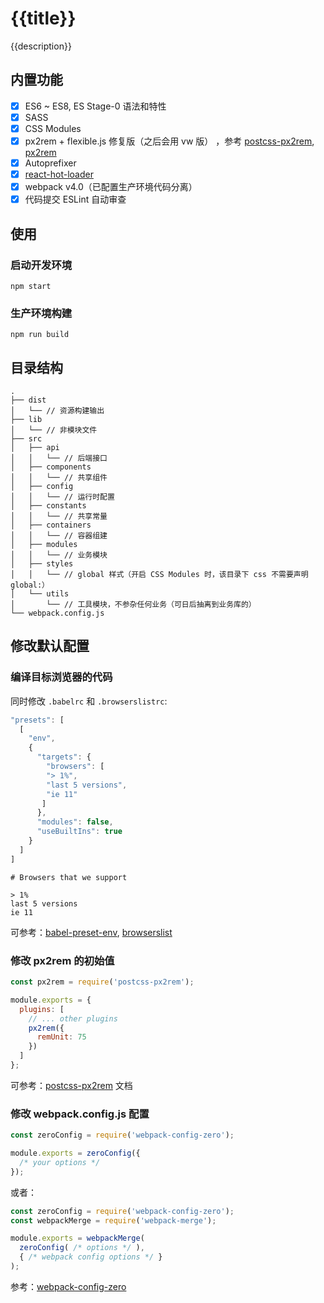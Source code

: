 # {{title}}

{{description}}

## 内置功能

* [x] ES6 ~ ES8, ES Stage-0 语法和特性
* [x] SASS
* [x] CSS Modules
* [x] px2rem + flexible.js 修复版（之后会用 vw 版） ，参考 [postcss-px2rem](https://www.npmjs.com/package/postcss-px2rem), [px2rem](https://www.npmjs.com/package/px2rem)
* [x] Autoprefixer
* [x] [react-hot-loader](https://www.npmjs.com/package/react-hot-loader)
* [x] webpack v4.0（已配置生产环境代码分离）
* [x] 代码提交 ESLint 自动审查

## 使用

### 启动开发环境

```shell
npm start
```

### 生产环境构建

```shell
npm run build
```

## 目录结构

```shell
.
├── dist
│   └── // 资源构建输出
├── lib
│   └── // 非模块文件
├── src
│   ├── api
│   │   └── // 后端接口
│   ├── components
│   │   └── // 共享组件
│   ├── config
│   │   └── // 运行时配置
│   ├── constants
│   │   └── // 共享常量
│   ├── containers
│   │   └── // 容器组建
│   ├── modules
│   │   └── // 业务模块
│   ├── styles
│   │   └── // global 样式（开启 CSS Modules 时，该目录下 css 不需要声明 global:）
│   └── utils
│       └── // 工具模块，不参杂任何业务（可日后抽离到业务库的）
└── webpack.config.js
```

## 修改默认配置

### 编译目标浏览器的代码

同时修改 `.babelrc` 和 `.browserslistrc`:

```js
"presets": [
  [
    "env",
    {
      "targets": {
        "browsers": [
        "> 1%",
        "last 5 versions",
        "ie 11"
       ]
      },
      "modules": false,
      "useBuiltIns": true
    }
  ]
]
```

```shell
# Browsers that we support

> 1%
last 5 versions
ie 11
```

可参考：[babel-preset-env](https://babeljs.io/docs/en/babel-preset-env), [browserslist](https://github.com/ai/browserslist)

### 修改 px2rem 的初始值

```js
const px2rem = require('postcss-px2rem');

module.exports = {
  plugins: [
    // ... other plugins
    px2rem({
      remUnit: 75
    })
  ]
};
```

可参考：[postcss-px2rem](https://www.npmjs.com/package/postcss-px2rem) 文档

### 修改 webpack.config.js 配置

```js
const zeroConfig = require('webpack-config-zero');

module.exports = zeroConfig({
  /* your options */
});
```

或者：

```js
const zeroConfig = require('webpack-config-zero');
const webpackMerge = require('webpack-merge');

module.exports = webpackMerge(
  zeroConfig( /* options */ ), 
  { /* webpack config options */ }
);
```

参考：[webpack-config-zero](https://www.npmjs.com/package/webpack-config-zero)
